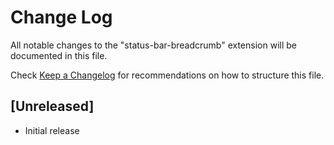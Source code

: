 # Change Log
All notable changes to the "status-bar-breadcrumb" extension will be documented in this file.

Check [Keep a Changelog](http://keepachangelog.com/) for recommendations on how to structure this file.

## [Unreleased]
- Initial release